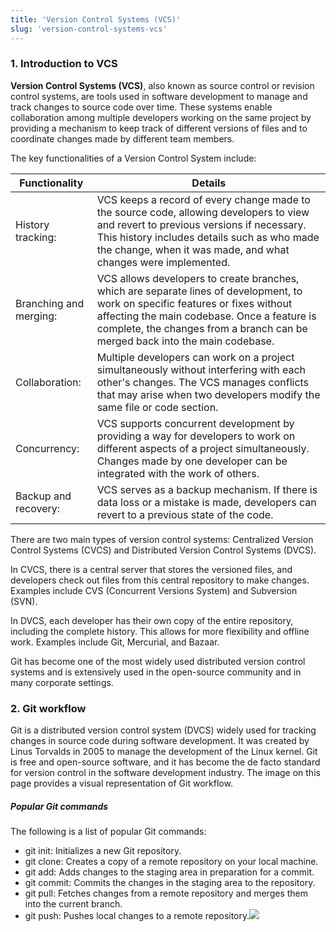 ```yaml
---
title: 'Version Control Systems (VCS)'
slug: 'version-control-systems-vcs'
---
```


### 1. Introduction to VCS

**Version Control Systems (VCS)**, also known as source control or revision control systems, are tools used in software development to manage and track changes to source code over time. These systems enable collaboration among multiple developers working on the same project by providing a mechanism to keep track of different versions of files and to coordinate changes made by different team members.

The key functionalities of a Version Control System include:

| Functionality          | Details                                                                                                                                                                                                                                                        |
| ---------------------- | -------------------------------------------------------------------------------------------------------------------------------------------------------------------------------------------------------------------------------------------------------------- |
| History tracking:      | VCS keeps a record of every change made to the source code, allowing developers to view and revert to previous versions if necessary. This history includes details such as who made the change, when it was made, and what changes were implemented.          |
| Branching and merging: | VCS allows developers to create branches, which are separate lines of development, to work on specific features or fixes without affecting the main codebase. Once a feature is complete, the changes from a branch can be merged back into the main codebase. |
| Collaboration:         | Multiple developers can work on a project simultaneously without interfering with each other's changes. The VCS manages conflicts that may arise when two developers modify the same file or code section.                                                     |
| Concurrency:           | VCS supports concurrent development by providing a way for developers to work on different aspects of a project simultaneously. Changes made by one developer can be integrated with the work of others.                                                       |
| Backup and recovery:   | VCS serves as a backup mechanism. If there is data loss or a mistake is made, developers can revert to a previous state of the code.                                                                                                                           |
There are two main types of version control systems: Centralized Version Control Systems (CVCS) and Distributed Version Control Systems (DVCS).

In CVCS, there is a central server that stores the versioned files, and developers check out files from this central repository to make changes. Examples include CVS (Concurrent Versions System) and Subversion (SVN).

In DVCS, each developer has their own copy of the entire repository, including the complete history. This allows for more flexibility and offline work. Examples include Git, Mercurial, and Bazaar.

Git has become one of the most widely used distributed version control systems and is extensively used in the open-source community and in many corporate settings.

### 2. Git workflow

Git is a distributed version control system (DVCS) widely used for tracking changes in source code during software development. It was created by Linus Torvalds in 2005 to manage the development of the Linux kernel. Git is free and open-source software, and it has become the de facto standard for version control in the software development industry. The image on this page provides a visual representation of Git workflow.

##### Popular Git commands

The following is a list of popular Git commands:

- git init: Initializes a new Git repository.
- git clone: Creates a copy of a remote repository on your local machine.
- git add: Adds changes to the staging area in preparation for a commit.
- git commit: Commits the changes in the staging area to the repository.
- git pull: Fetches changes from a remote repository and merges them into the current branch.
- git push: Pushes local changes to a remote repository.![](https://static.meri.garden/dd1fe9931f6d73f88a16281da32ce974.png)